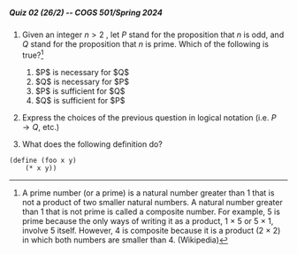 ##### Quiz 02 (26/2) -- COGS 501/Spring 2024


1. Given an integer $n > 2$ , let $P$ stand for the proposition that $n$ is odd,
and $Q$ stand for the proposition that $n$ is prime. Which of the following is true?[^1]

   <ol type="(a)">
        <li>$P$ is necessary for $Q$</li>
        <li>$Q$ is necessary for $P$</li>
        <li>$P$ is sufficient for $Q$</li>
        <li>$Q$ is sufficient for $P$</li>
   </ol>




[^1]: A prime number (or a prime) is a natural number greater than 1 that is not a product of two smaller natural numbers. A natural number greater than 1 that is not prime is called a composite number. For example, 5 is prime because the only ways of writing it as a product, 1 × 5 or 5 × 1, involve 5 itself. However, 4 is composite because it is a product (2 × 2) in which both numbers are smaller than 4. (Wikipedia)


2. Express the choices of the previous question in logical notation (i.e. $P\rightarrow Q$, etc.)



2. What does the following definition do?

```racket
(define (foo x y)
    (* x y))

```


